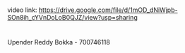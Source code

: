 #
video link: https://drive.google.com/file/d/1mOD_dNiWjpb-SOn8ih_cYVnDoLoB0QJZ/view?usp=sharing
#
Upender Reddy Bokka - 700746118
